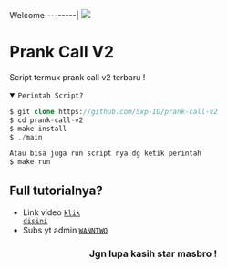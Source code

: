 Welcome
--------|
![](https://media.tenor.com/iVCiM9W7cvYAAAAd/welcome.gif)

# Prank Call V2
Script termux prank call v2 terbaru !

<details open><summary><code>Perintah Script?</code></summary>

```php
$ git clone https://github.com/Sxp-ID/prank-call-v2
$ cd prank-call-v2
$ make install
$ ./main

Atau bisa juga run script nya dg ketik perintah
$ make run
```
</details>

## Full tutorialnya?
- Link video <code><a href="https://youtu.be/1QPsHvjS_y0?si=JkPlngZx_VggxqIrA">klik disini</a></code>
- Subs yt admin <code><a href="https://youtube.com/@wanntwo.?si=JAGUUQGhsplMRwHr">WANNTWO</a></code>
<div align="center">

### Jgn lupa kasih star masbro !
</div>
